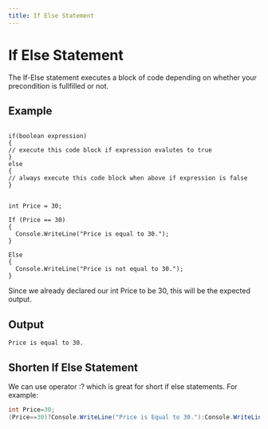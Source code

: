 ```yaml
---
title: If Else Statement
---
```


# If Else Statement 

The If-Else statement executes a block of code depending on whether your precondition is fullfilled or not.

## Example
```

if(boolean expression)
{
// execute this code block if expression evalutes to true
}
else
{
// always execute this code block when above if expression is false
}


int Price = 30;

If (Price == 30)
{
  Console.WriteLine("Price is equal to 30.");
}

Else 
{
  Console.WriteLine("Price is not equal to 30.");
}
```



Since we already declared our int Price to be 30, this will be the expected output.

## Output
```
Price is equal to 30.
```
## Shorten If Else Statement

We can use operator :? which is great for short if else statements.
For example:
```C#
int Price=30;
(Price==30)?Console.WriteLine("Price is Equal to 30."):Console.WriteLine("Price is Not Equal to 30.")
```

